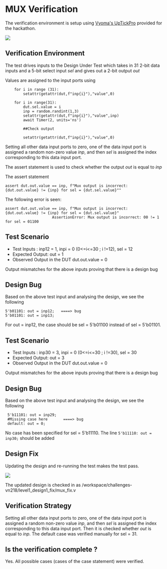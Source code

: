 # MUX Verification

The verification environment is setup using [Vyoma's UpTickPro](https://vyomasystems.com) provided for the hackathon.

![](https://i.imgur.com/3rrl0Bu.png)

## Verification Environment

The test drives inputs to the Design Under Test which takes in 31 2-bit data inputs and a 5-bit select input *sel* and gives out a 2-bit output *out*

Values are assigned to the input ports using 
```
    for i in range (31):
        setattr(getattr(dut,f"inp{i}"),"value",0)

    for i in range(31):
        dut.sel.value = i
        inp = random.randint(1,3)
        setattr(getattr(dut,f"inp{i}"),"value",inp)
        await Timer(2, units='ns')        
        
        ##Check output
        
        setattr(getattr(dut,f"inp{i}"),"value",0)
```
Setting all other data input ports to zero, one of the data input port is assigned a random non-zero value *inp*, and then *sel* is assigned the index corresponding to this data input port.

The assert statement is used to check whether the output *out* is equal to *inp*

The assert statement

```
assert dut.out.value == inp, f"Mux output is incorrect: {dut.out.value} != {inp} for sel = {dut.sel.value}""
```

The following error is seen:
```
assert dut.out.value == inp, f"Mux output is incorrect: {dut.out.value} != {inp} for sel = {dut.sel.value}"
                     AssertionError: Mux output is incorrect: 00 != 1 for sel = 01100
```
## Test Scenario
- Test Inputs : inp12 = 1, inpi = 0 (0<=i<=30 ; i !=12), sel = 12
- Expected Output: out = 1
- Observed Output in the DUT dut.out.value = 0

Output mismatches for the above inputs proving that there is a design bug

## Design Bug
Based on the above test input and analysing the design, we see the following

```
5'b01101: out = inp12;   ====> bug
5'b01101: out = inp13;

```
For out = inp12, the case should be sel = 5'b01100 instead of sel = 5'b01101.

## Test Scenario
- Test Inputs : inp30 = 3, inpi = 0 (0<=i<=30 ; i !=30), sel = 30
- Expected Output: out = 3
- Observed Output in the DUT dut.out.value = 0

Output mismatches for the above inputs proving that there is a design bug

## Design Bug
Based on the above test input and analysing the design, we see the following

```
 5'b11101: out = inp29;
 #Missing case here       ====> bug 
 default: out = 0;

```
No case has been specified for sel = 5'b11110. The line ```5'b11110: out = inp30;``` should be added

## Design Fix
Updating the design and re-running the test makes the test pass.

![](https://i.imgur.com/UXa4UEI.png)

The updated design is checked in as /workspace/challenges-vn218/level1_design1_fix/mux_fix.v

## Verification Strategy
Setting all other data input ports to zero, one of the data input port is assigned a random non-zero value *inp*, and then *sel* is assigned the index corresponding to this data input port. Then it is checked whether *out* is equal to *inp*. The default case was verified manually for sel = 31.

## Is the verification complete ?
Yes. All possible cases (cases of the case statement) were verified. 